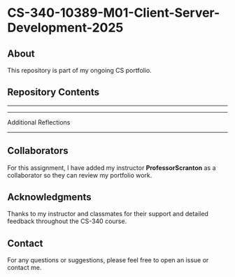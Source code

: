 # CS-340-10389-M01-Client-Server-Development-2025

## About

This repository is part of my ongoing CS portfolio. 

## Repository Contents

---

---

Additional Reflections

---

## Collaborators
For this assignment, I have added my instructor **ProfessorScranton** as a collaborator so they can review my portfolio work.

## Acknowledgments
Thanks to my instructor and classmates for their support and detailed feedback throughout the CS-340 course.

## Contact
For any questions or suggestions, please feel free to open an issue or contact me.

